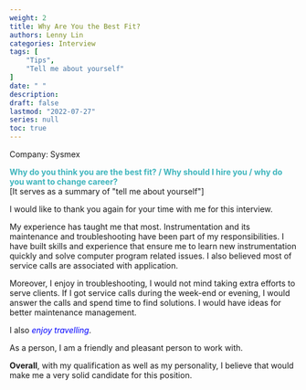 ```yaml
---
weight: 2
title: Why Are You the Best Fit?
authors: Lenny Lin
categories: Interview
tags: [
    "Tips",
    "Tell me about yourself"
]
date: " "
description: 
draft: false
lastmod: "2022-07-27"
series: null
toc: true
---
```


Company: Sysmex

**<font color =#3fb5bd>Why do you think you are the best fit? / Why should I hire you / why do you want to change career?</font>**  
[It serves as a summary of "tell me about yourself"]  

I would like to thank you again for your time with me for this interview.  

My experience has taught me that most.  Instrumentation and its maintenance and troubleshooting have been part of my responsibilities.  I have built skills and experience that ensure me to learn new instrumentation quickly and solve computer program related issues.  I also believed most of service calls are associated with application.  

Moreover, I enjoy in troubleshooting, I would not mind taking extra efforts to serve clients. If I got service calls during the week-end or evening, I would answer the calls and spend time to find solutions. I would have ideas for better maintenance management.  

I also *<font color ="blue">enjoy travelling</font>*.

As a person, I am a friendly and pleasant person to work with.

**Overall**, with my qualification as well as my personality, I believe that would make me a very solid candidate for this position.  